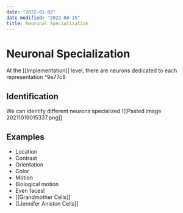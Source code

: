 ```yaml
---
date: "2022-01-02"
date modified: "2022-06-15"
title: Neuronal Specialization
---
```


# Neuronal Specialization
At the [[Implementation]] level, there are neurons dedicated to each representation ^9e77c8

## Identification
We can identify different neurons specialized
![[Pasted image 20211019015337.png]]

## Examples
- Location
- Contrast
- Orientation
- Color
- Motion
- Biological motion
- Even faces!
- [[Grandmother Cells]]
- [[Jennifer Aniston Cells]]
